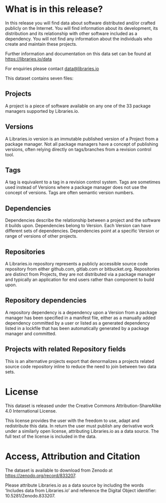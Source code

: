# What is in this release?
In this release you will find data about software distributed and/or crafted publicly on the Internet. You will find information about its development, its distribution and its relationship with other software included as a dependency. You will not find any information about the individuals who create and maintain these projects.

Further information and documentation on this data set can be found at https://libraries.io/data

For enquiries please contact data@libraries.io

This dataset contains seven files:

## Projects
A project is a piece of software available on any one of the 33 package managers supported by Libraries.io.

## Versions
A Libraries.io version is an immutable published version of a Project from a package manager. Not all package managers have a concept of publishing versions, often relying directly on tags/branches from a revision control tool.

## Tags
A tag is equivalent to a tag in a revision control system. Tags are sometimes used instead of Versions where a package manager does not use the concept of versions. Tags are often semantic version numbers.

## Dependencies
Dependencies describe the relationship between a project and the software it builds upon. Dependencies belong to Version. Each Version can have different sets of dependencies. Dependencies point at a specific Version or range of versions of other projects.

## Repositories
A Libraries.io repository represents a publicly accessible source code repository from either github.com, gitlab.com or bitbucket.org. Repositories are distinct from Projects, they are not distributed via a package manager and typically an application for end users rather than component to build upon.

## Repository dependencies
A repository dependency is a dependency upon a Version from a package manager has been specified in a manifest file, either as a manually added dependency committed by a user or listed as a generated dependency listed in a lockfile that has been automatically generated by a package manager and committed.

## Projects with related Repository fields
This is an alternative projects export that denormalizes a projects related source code repository inline to reduce the need to join between two data sets.

# License
This dataset is released under the Creative Commons Attribution-ShareAlike 4.0 International License.

This license provides the user with the freedom to use, adapt and redistribute this data. In return the user must publish any derivative work under a similarly open license, attributing Libraries.io as a data source. The full text of the license is included in the data.

# Access, Attribution and Citation
The dataset is available to download from Zenodo at https://zenodo.org/record/833207.

Please attribute Libraries.io as a data source by including the words ‘Includes data from Libraries.io’ and reference the Digital Object identifier: 10.5281/Zenodo.833207.
